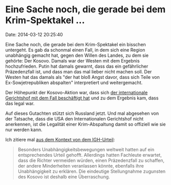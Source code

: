 Eine Sache noch, die gerade bei dem Krim-Spektakel \...
=======================================================

Date: 2014-03-12 20:25:40

Eine Sache noch, die gerade bei dem Krim-Spektakel ein bisschen
untergeht. Es gab da schonmal einen Fall, in dem sich eine Region
unabhängig gemacht hat, gegen den Willen des Landes, zu dem sie gehörte:
Der Kosovo. Damals war der Westen mit dem Ergebnis hochzufrieden. Putin
hat damals gewarnt, dass das ein gefährlicher Präzedenzfall ist, und
dass man das mal lieber nicht machen soll. Der Westen hat das damals als
\"der hat bloß Angst davor, dass sich Teile von Ex-Sowjetrepubliken
abspalten\" interpretiert und weitergemacht.

Der Höhepunkt der Kosovo-Aktion war, dass sich [der internationale
Gerichtshof mit dem Fall beschäftigt
hat](http://www.icj-cij.org/docket/files/141/15987.pdf) und zu dem
Ergebnis kam, dass das legal war.

Auf dieses Gutachten stützt sich Russland jetzt. Und mal abgesehen von
der Tatsache, dass die USA den Internationalen Gerichtshof nicht
anerkennen, ist die Legalität einer Krim-Abspaltung damit so offiziell
wie sie nur werden kann.

Ich zitiere mal [aus dem Kontext von dem
IGH-Urteil](http://sz.de/1.978367):

> Besonders Unabhängigkeitsbewegungen weltweit hatten auf ein
> entsprechendes Urteil gehofft. Allerdings hatten Fachleute erwartet,
> dass die Richter vermeiden würden, einen Präzedenzfall zu schaffen,
> der andere Minderheiten veranlassen könnte, ebenfalls ihre
> Unabhängigkeit zu erklären. Die eindeutige Stellungnahme zugunsten des
> Kosovo ist deshalb eine Überraschung.
